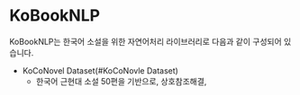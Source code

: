 # KoBookNLP

KoBookNLP는 한국어 소설을 위한 자연어처리 라이브러리로 다음과 같이 구성되어 있습니다.

* KoCoNovel Dataset(#KoCoNovle Dataset)
  * 한국어 근현대 소설 50편을 기반으로, 상호참조해결, 
